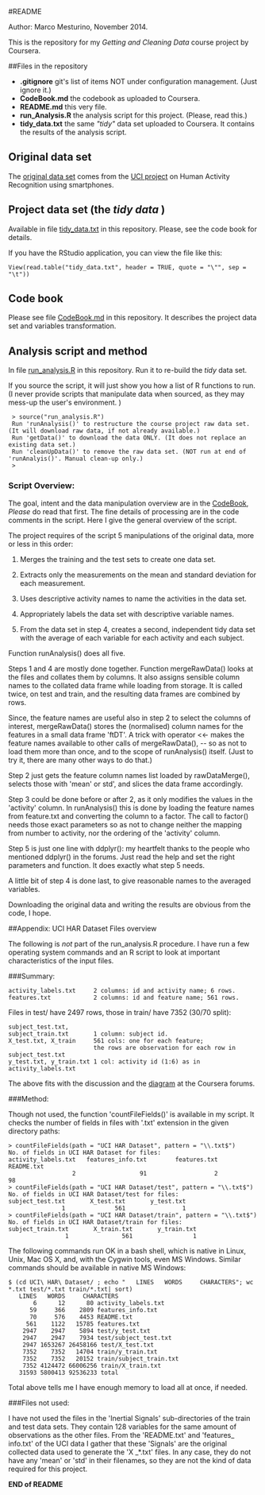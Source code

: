 #README

Author: Marco Mesturino, November 2014. 

This is the repository for my _Getting and Cleaning Data_ course project by Coursera. 

##Files in the repository 

* __.gitignore__  git's list of items NOT under configuration management. (Just ignore it.)
* __CodeBook.md__ the codebook as uploaded to Coursera. 
* __README.md__  this very file. 
* __run_Analysis.R__  the analysis script for this project. (Please, read this.)
* __tidy_data.txt__ the same _"tidy"_ data set uploaded to Coursera. It contains the results of the analysis script. 

## Original data set

The [original data set](https://d396qusza40orc.cloudfront.net/getdata%2Fprojectfiles%2FUCI%20HAR%20Dataset.zip) comes from the [UCI project](http://archive.ics.uci.edu/ml/datasets/Human+Activity+Recognition+Using+Smartphones) on Human Activity Recognition using smartphones. 

## Project data set (the _tidy data_ )

Available in file [tidy_data.txt](./tidy_data.txt) in this repository. Please, see the code book for details. 

If you have the RStudio application, you can view the file like this: 

    View(read.table("tidy_data.txt", header = TRUE, quote = "\"", sep = "\t"))
 
## Code book

Please see file [CodeBook.md](./CodeBook.md) in this repository. It describes the project data set and variables transformation.  

## Analysis script and method

In file [run_analysis.R](./run_analysis.R) in this repository. Run it to re-build the _tidy_ data set. 

If you source the script, it will just show you how a list of R functions to run. (I never provide scripts that manipulate data when sourced, as they may mess-up the user's environment. )

     > source("run_analysis.R")
     Run 'runAnalysis()' to restructure the course project raw data set. (It will download raw data, if not already available.)
     Run 'getData()' to download the data ONLY. (It does not replace an existing data set.)
     Run 'cleanUpData()' to remove the raw data set. (NOT run at end of 'runAnalyis()'. Manual clean-up only.)
     > 

### Script Overview: 

The goal, intent and the data manipulation overview are in the [CodeBook](./CodeBook.md), _Please_ do read that first. The fine details of processing are in the code comments in the script. Here I give the general overview of the script. 

The project requires of the script  5 manipulations of the original data, more or less in this order: 
 
1. Merges the training and the test sets to create one data set.

2. Extracts only the measurements on the mean and standard deviation for each measurement. 

3. Uses descriptive activity names to name the activities in the data set. 

4. Appropriately labels the data set with descriptive variable names. 

5. From the data set in step 4, creates a second, independent tidy data set with the average of each variable for each activity and each subject. 

Function runAnalysis() does all five. 

Steps 1 and 4 are mostly done together. Function mergeRawData() looks at the files and collates them by columns. It also assigns sensible column names to the collated data frame while loading from storage. It is called twice, on test and train, and the resulting data frames are combined by rows. 

Since, the feature names are useful also in step 2 to select the columns of interest, mergeRawData() stores the (normalised) column names for the features in a small data frame 'ftDT'. A trick with operator <<- makes the feature names available to other calls of mergeRawData(), -- so as not to load them more than once, and to the scope of runAnalysis() itself. (Just to try it, there are many other ways to do that.) 

Step 2 just gets the feature column names list loaded by rawDataMerge(), selects those with 'mean' or std', and slices the data frame accordingly. 

Step 3 could be done before or after 2, as it only modifies the values in the 'activity' column. In runAnalysis() this is done by loading the feature names from feature.txt and converting the column to a factor. The call to factor() needs those exact parameters so as not to change neither the mapping from number to activity, nor the ordering of the 'activity' column. 

Step 5 is just one line with ddplyr(): my heartfelt thanks to the people who mentioned ddplyr() in the forums. Just read the help and set the right parameters and function. It does exactly what step 5 needs. 

A little bit of step 4 is done last, to give reasonable names to the averaged variables. 

Downloading the original data and writing the results are obvious from the code, I hope. 



##Appendix: UCI HAR Dataset Files overview

The following is _not_ part of the run_analysis.R procedure. I have run a few operating system commands and an R script to look at important characteristics of the input files. 

###Summary: 

    activity_labels.txt		2 columns: id and activity name; 6 rows. 
    features.txt			2 columns: id and feature name; 561 rows.

Files in test/ have 2497 rows, those in train/ have 7352 (30/70 split): 

    subject_test.txt,		 
    subject_train.txt		1 column: subject id.
    X_test.txt, X_train		561 cols: one for each feature; 
    						the rows are observation for each row in subject_test.txt
    y_test.txt, y_train.txt	1 col: activity id (1:6) as in activity_labels.txt

The above fits with the discussion and the [diagram](https://class.coursera.org/getdata-009/forum/thread?thread_id=58#comment-369)  at the Coursera forums. 

###Method: 

Though not used, the function 'countFileFields()' is available in my script. It checks the number of fields in files with '.txt' extension in the given directory paths:  

    > countFileFields(path = "UCI HAR Dataset", pattern = "\\.txt$")
    No. of fields in UCI HAR Dataset for files: 
    activity_labels.txt   features_info.txt        features.txt          README.txt 
                      2                  91                   2                  98 
    > countFileFields(path = "UCI HAR Dataset/test", pattern = "\\.txt$")
    No. of fields in UCI HAR Dataset/test for files: 
    subject_test.txt       X_test.txt       y_test.txt 
                   1              561                1 
    > countFileFields(path = "UCI HAR Dataset/train", pattern = "\\.txt$")
    No. of fields in UCI HAR Dataset/train for files: 
    subject_train.txt       X_train.txt       y_train.txt 
                    1               561                 1 

The following commands run OK in a bash shell, which is native in Linux, Unix, Mac OS X, and, with the Cygwin tools, even MS Windows. Similar commands should be available in native MS Windows: 

    $ (cd UCI\ HAR\ Dataset/ ; echo "   LINES   WORDS     CHARACTERS"; wc *.txt test/*.txt train/*.txt| sort)
       LINES   WORDS     CHARACTERS
           6      12      80 activity_labels.txt
          59     366    2809 features_info.txt
          70     576    4453 README.txt
         561    1122   15785 features.txt
        2947    2947    5894 test/y_test.txt
        2947    2947    7934 test/subject_test.txt
        2947 1653267 26458166 test/X_test.txt
        7352    7352   14704 train/y_train.txt
        7352    7352   20152 train/subject_train.txt
        7352 4124472 66006256 train/X_train.txt
       31593 5800413 92536233 total

Total above tells me I have enough memory to load all at once, if needed. 

###Files not used: 

I have not used the files in the 'Inertial Signals' sub-directories of the train and test data sets. They contain 128 variables for the same amount of observations as the other files. From the 'README.txt' and 'features_ info.txt' of the UCI data I gather that these 'Signals' are the original collected data used to generate the 'X _*.txt' files. In any case, they do not have any 'mean' or 'std' in their filenames, so they are not the kind of data required for this project. 

__END of README__ 

